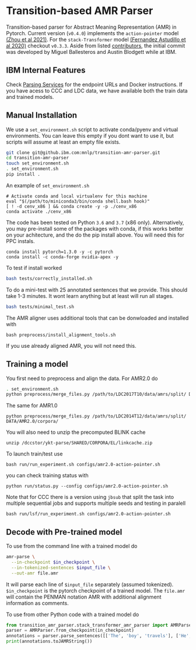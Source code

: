 Transition-based AMR Parser
============================

Transition-based parser for Abstract Meaning Representation (AMR) in Pytorch. Current version (`v0.4.0`) implements the `action-pointer` model [(Zhou et al 2021)](https://openreview.net/forum?id=X9KK-SCmKWn). For the `stack-Transformer` model [(Fernandez Astudillo et al 2020)](https://arxiv.org/abs/2010.10669) checkout `v0.3.3`. Aside from listed [contributors](https://github.com/IBM/transition-amr-parser/graphs/contributors), the initial commit was developed by Miguel Ballesteros and Austin Blodgett while at IBM.

## IBM Internal Features

Check [Parsing Services](https://github.ibm.com/mnlp/transition-amr-parser/wiki/Parsing-Services) for the endpoint URLs and Docker instructions. If you have acess to CCC and LDC data, we have available both the train data and trained models.

## Manual Installation

We use a `set_environment.sh` script to activate conda/pyenv and virtual
environments. You can leave this empty if you dont want to use it, but scripts
will assume at least an empty file exists.
```bash
git clone git@github.ibm.com:mnlp/transition-amr-parser.git
cd transition-amr-parser
touch set_environment.sh
. set_environment.sh
pip install .
```
An example of `set_environment.sh`
```
# Activate conda and local virtualenv for this machine
eval "$(/path/to/miniconda3/bin/conda shell.bash hook)"
[ ! -d cenv_x86 ] && conda create -y -p ./cenv_x86
conda activate ./cenv_x86
```

The code has been tested on Python `3.6` and `3.7` (x86 only). Alternatively,
you may pre-install some of the packages with conda, if this works better on
your achitecture, and the do the pip install above. You will need this for PPC
instals.
```
conda install pytorch=1.3.0 -y -c pytorch
conda install -c conda-forge nvidia-apex -y
```

To test if install worked
```bash
bash tests/correctly_installed.sh
```
To do a mini-test with 25 annotated sentences that we provide. This should take 1-3 minutes. It wont learn anything but at least will run all stages.
```bash
bash tests/minimal_test.sh
```

The AMR aligner uses additional tools that can be donwloaded and installed with

```
bash preprocess/install_alignment_tools.sh
```

If you use already aligned AMR, you will not need this.

## Training a model

You first need to preprocess and align the data. For AMR2.0 do

```bash
. set_environment.sh
python preprocess/merge_files.py /path/to/LDC2017T10/data/amrs/split/ DATA/AMR2.0/corpora/
```

The same for AMR1.0

```
python preprocess/merge_files.py /path/to/LDC2014T12/data/amrs/split/ DATA/AMR2.0/corpora/
```

You will also need to unzip the precomputed BLINK cache

```
unzip /dccstor/ykt-parse/SHARED/CORPORA/EL/linkcache.zip
```

To launch train/test use

```
bash run/run_experiment.sh configs/amr2.0-action-pointer.sh
```

you can check training status with

```
python run/status.py --config configs/amr2.0-action-pointer.sh
```

Note that for CCC there is a version using `jbsub` that split the task into
multiple sequential jobs and supports multiple seeds and testing in paralell

```
bash run/lsf/run_experiment.sh configs/amr2.0-action-pointer.sh
``` 

## Decode with Pre-trained model

To use from the command line with a trained model do

```bash
amr-parse \
  --in-checkpoint $in_checkpoint \
  --in-tokenized-sentences $input_file \
  --out-amr file.amr
```

It will parse each line of `$input_file` separately (assumed tokenized).
`$in_checkpoint` is the pytorch checkpoint of a trained model. The `file.amr`
will contain the PENMAN notation AMR with additional alignment information as
comments.

To use from other Python code with a trained model do

```python
from transition_amr_parser.stack_transformer_amr_parser import AMRParser
parser = AMRParser.from_checkpoint(in_checkpoint)
annotations = parser.parse_sentences([['The', 'boy', 'travels'], ['He', 'visits', 'places']])
print(annotations.toJAMRString())
```
